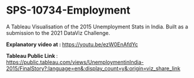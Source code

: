 # SPS-10734-Employment

A Tableau Visualisation of the 2015 Unemployment Stats in India. Built as a submission to the 2021 DataViz Challenge.
<br>

<b> Explanatory video at : </b> https://youtu.be/ezW0EnAfdYc

<b>Tableau Public Link </b> : https://public.tableau.com/views/UnemploymentinIndia-2015/FinalStory?:language=en&:display_count=y&:origin=viz_share_link
